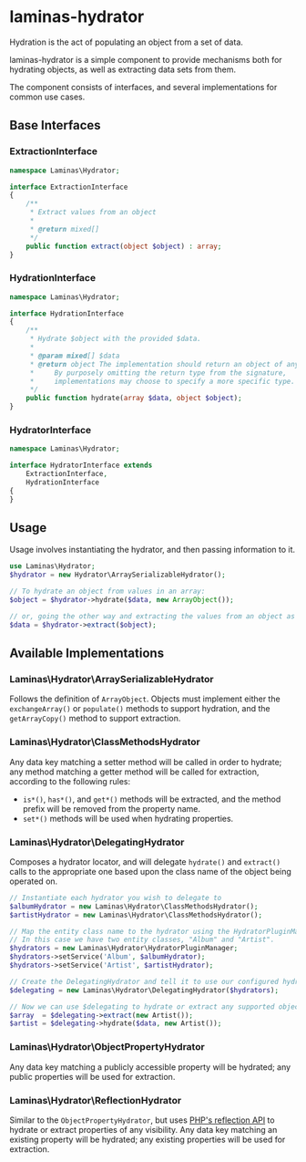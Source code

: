 # laminas-hydrator

Hydration is the act of populating an object from a set of data.

laminas-hydrator is a simple component to provide mechanisms both for hydrating
objects, as well as extracting data sets from them.

The component consists of interfaces, and several implementations for common use cases.

## Base Interfaces

### ExtractionInterface

```php
namespace Laminas\Hydrator;

interface ExtractionInterface
{
    /**
     * Extract values from an object
     *
     * @return mixed[]
     */
    public function extract(object $object) : array;
}
```

### HydrationInterface

```php
namespace Laminas\Hydrator;

interface HydrationInterface
{
    /**
     * Hydrate $object with the provided $data.
     *
     * @param mixed[] $data
     * @return object The implementation should return an object of any type.
     *     By purposely omitting the return type from the signature,
     *     implementations may choose to specify a more specific type.
     */
    public function hydrate(array $data, object $object);
}
```

### HydratorInterface

```php
namespace Laminas\Hydrator;

interface HydratorInterface extends
    ExtractionInterface,
    HydrationInterface
{
}
```

## Usage

Usage involves instantiating the hydrator, and then passing information to it.

```php
use Laminas\Hydrator;
$hydrator = new Hydrator\ArraySerializableHydrator();

// To hydrate an object from values in an array:
$object = $hydrator->hydrate($data, new ArrayObject());

// or, going the other way and extracting the values from an object as an array:
$data = $hydrator->extract($object);
```

## Available Implementations

### Laminas\\Hydrator\\ArraySerializableHydrator

Follows the definition of `ArrayObject`. Objects must implement either the `exchangeArray()` or
`populate()` methods to support hydration, and the `getArrayCopy()` method to support extraction.

### Laminas\\Hydrator\\ClassMethodsHydrator

Any data key matching a setter method will be called in order to hydrate; any method matching a
getter method will be called for extraction, according to the following rules:

- `is*()`, `has*()`, and `get*()` methods will be extracted, and the method
  prefix will be removed from the property name.
- `set*()` methods will be used when hydrating properties.

### Laminas\\Hydrator\\DelegatingHydrator

Composes a hydrator locator, and will delegate `hydrate()` and `extract()` calls
to the appropriate one based upon the class name of the object being operated
on.

```php
// Instantiate each hydrator you wish to delegate to
$albumHydrator = new Laminas\Hydrator\ClassMethodsHydrator();
$artistHydrator = new Laminas\Hydrator\ClassMethodsHydrator();

// Map the entity class name to the hydrator using the HydratorPluginManager.
// In this case we have two entity classes, "Album" and "Artist".
$hydrators = new Laminas\Hydrator\HydratorPluginManager;
$hydrators->setService('Album', $albumHydrator);
$hydrators->setService('Artist', $artistHydrator);

// Create the DelegatingHydrator and tell it to use our configured hydrator locator
$delegating = new Laminas\Hydrator\DelegatingHydrator($hydrators);

// Now we can use $delegating to hydrate or extract any supported object
$array  = $delegating->extract(new Artist());
$artist = $delegating->hydrate($data, new Artist());
```

### Laminas\\Hydrator\\ObjectPropertyHydrator

Any data key matching a publicly accessible property will be hydrated; any public properties
will be used for extraction.

### Laminas\\Hydrator\\ReflectionHydrator

Similar to the `ObjectPropertyHydrator`, but uses [PHP's reflection API](http://php.net/manual/en/intro.reflection.php)
to hydrate or extract properties of any visibility. Any data key matching an
existing property will be hydrated; any existing properties will be used for
extraction.
